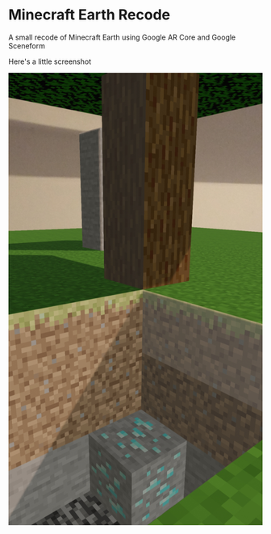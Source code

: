# Minecraft Earth Recode
A small recode of Minecraft Earth using Google AR Core and Google Sceneform

Here's a little screenshot

![ingame screenshot](screenshot.jpg)